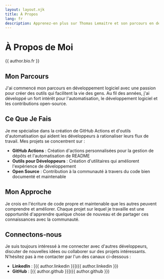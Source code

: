 ```yaml
---
layout: layout.njk
title: À Propos
lang: fr
description: Apprenez-en plus sur Thomas Lemaitre et son parcours en développement logiciel
---
```


# À Propos de Moi

<div class="about-content">

{{ author.bio.fr }}

## Mon Parcours

J'ai commencé mon parcours en développement logiciel avec une passion pour créer des outils qui facilitent la vie des gens. Au fil des années, j'ai développé un fort intérêt pour l'automatisation, le développement logiciel et les contributions open-source.

## Ce Que Je Fais

Je me spécialise dans la création de GitHub Actions et d'outils d'automatisation qui aident les développeurs à rationaliser leurs flux de travail. Mes projets se concentrent sur :

- **GitHub Actions** : Création d'actions personnalisées pour la gestion de dépôts et l'automatisation de README
- **Outils pour Développeurs** : Création d'utilitaires qui améliorent l'expérience de développement
- **Open Source** : Contribution à la communauté à travers du code bien documenté et maintenable

## Mon Approche

Je crois en l'écriture de code propre et maintenable que les autres peuvent comprendre et améliorer. Chaque projet sur lequel je travaille est une opportunité d'apprendre quelque chose de nouveau et de partager ces connaissances avec la communauté.

## Connectons-nous

Je suis toujours intéressé à me connecter avec d'autres développeurs, discuter de nouvelles idées ou collaborer sur des projets intéressants. N'hésitez pas à me contacter par l'un des canaux ci-dessous :

- **LinkedIn** : [{{ author.linkedin }}]({{ author.linkedin }})
- **GitHub** : [{{ author.github }}]({{ author.github }})

</div>
